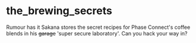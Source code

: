 # the_brewing_secrets
Rumour has it Sakana stores the secret recipes for Phase Connect's coffee blends in his ~~garage~~ 'super secure laboratory'.
Can you hack your way in?